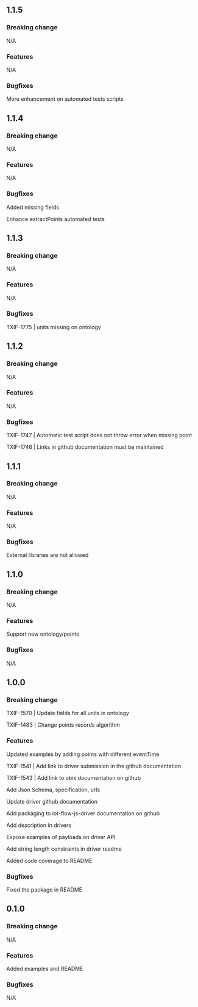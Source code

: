 ## 1.1.5

### Breaking change

N/A

### Features

N/A

### Bugfixes

More enhancement on automated tests scripts


## 1.1.4

### Breaking change

N/A

### Features

N/A

### Bugfixes

Added missing fields

Enhance extractPoints automated tests

## 1.1.3

### Breaking change

N/A

### Features

N/A

### Bugfixes

TXIF-1775 | units missing on ontology

## 1.1.2

### Breaking change

N/A

### Features

N/A

### Bugfixes

TXIF-1747 | Automatic test script does not throw error when missing point

TXIF-1746 | Links in github documentation must be maintained

## 1.1.1

### Breaking change

N/A

### Features

N/A

### Bugfixes

External libraries are not allowed

## 1.1.0

### Breaking change

N/A

### Features

Support new ontology/points

### Bugfixes

N/A

## 1.0.0

### Breaking change

TXIF-1570 | Update fields for all units in ontology

TXIF-1483 | Change points records algorithm

### Features

Updated examples by adding points with different eventTime

TXIF-1541 | Add link to driver submission in the github documentation

TXIF-1543 | Add link to obix documentation on github 

Add Json Schema, specification, urls

Update driver github documentation

Add packaging to iot-flow-js-driver documentation on github

Add description in drivers

Expose examples of payloads on driver API

Add string length constraints in driver readme

Added code coverage to README

### Bugfixes

Fixed the package in README

## 0.1.0

### Breaking change

N/A

### Features

Added examples and README

### Bugfixes

N/A
